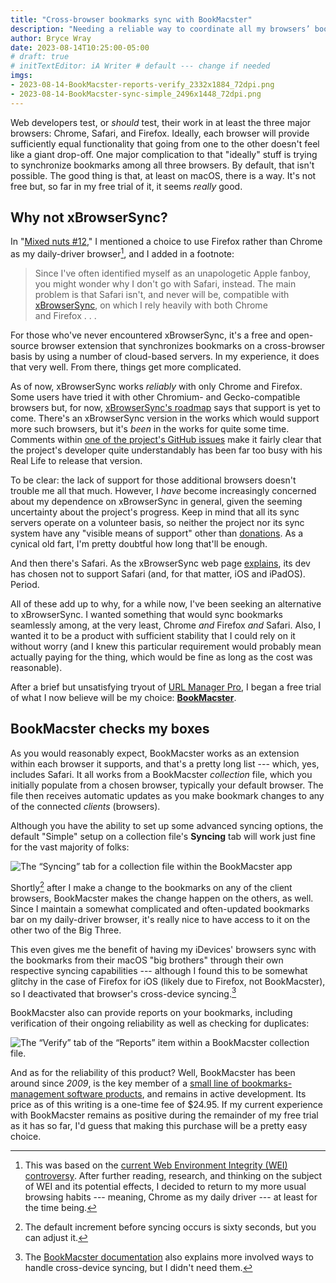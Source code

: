 ```yaml
---
title: "Cross-browser bookmarks sync with BookMacster"
description: "Needing a reliable way to coordinate all my browsers’ bookmarks, I trial what I learn is a venerable option."
author: Bryce Wray
date: 2023-08-14T10:25:00-05:00
# draft: true
# initTextEditor: iA Writer # default --- change if needed
imgs:
- 2023-08-14-BookMacster-reports-verify_2332x1884_72dpi.png
- 2023-08-14-BookMacster-sync-simple_2496x1448_72dpi.png
---
```


Web developers test, or *should* test, their work in at least the three major browsers: Chrome, Safari, and Firefox. Ideally, each browser will provide sufficiently equal functionality that going from one to the other doesn't feel like a giant drop-off. One major complication to that "ideally" stuff is trying to synchronize bookmarks among all three browsers. By default, that isn't possible. The good thing is that, at least on macOS, there is a way. It's not free but, so far in my free trial of it, it seems *really* good.

<!--more-->

## Why not xBrowserSync?

In "[Mixed nuts #12](/posts/2023/08/mixed-nuts-12/)," I mentioned a choice to use Firefox rather than Chrome as my daily-driver browser[^WEI], and I added in a footnote:

[^WEI]: This was based on the [current Web Environment Integrity (WEI) controversy](https://news.ycombinator.com/item?id=36876301). After further reading, research, and thinking on the subject of WEI and its potential effects, I decided to return to my more usual browsing habits --- meaning, Chrome as my daily driver --- at least for the time being.

> Since I've often identified myself as an unapologetic Apple fanboy, you might wonder why I don't go with Safari, instead. The main problem is that Safari isn't, and never will be, compatible with [xBrowserSync](https://www.xbrowsersync.org/), on which I rely heavily with both Chrome and Firefox . . .

For those who've never encountered xBrowserSync, it's a free and open-source browser extension that synchronizes bookmarks on a cross-browser basis by using a number of cloud-based servers. In my experience, it does that very well. From there, things get more complicated.

As of now, xBrowserSync works *reliably* with only Chrome and Firefox. Some users have tried it with other Chromium- and Gecko-compatible browsers but, for now, [xBrowserSync's roadmap](https://github.com/xbrowsersync/app/wiki/Roadmap) says that support is yet to come. There's an xBrowserSync version in the works which would support more such browsers, but it's *been* in the works for quite some time. Comments within [one of the project's GitHub issues](https://github.com/xbrowsersync/app/issues/425) make it fairly clear that the project's developer quite understandably has been far too busy with his Real Life to release that version.

To be clear: the lack of support for those additional browsers doesn't trouble me all that much. However, I *have* become increasingly concerned about my dependence on xBrowserSync in general, given the seeming uncertainty about the project's progress. Keep in mind that all its sync servers operate on a volunteer basis, so neither the project nor its sync system have any "visible means of support" other than [donations](https://www.xbrowsersync.org/#getinvolved). As a cynical old fart, I'm pretty doubtful how long that'll be enough.

And then there's Safari. As the xBrowserSync web page [explains](https://www.xbrowsersync.org/#faqs), its dev has chosen not to support Safari (and, for that matter, iOS and iPadOS). Period.

All of these add up to why, for a while now, I've been seeking an alternative to xBrowserSync. I wanted something that would sync bookmarks seamlessly among, at the very least, Chrome *and* Firefox *and* Safari. Also, I wanted it to be a product with sufficient stability that I could rely on it without worry (and I knew this particular requirement would probably mean actually paying for the thing, which would be fine as long as the cost was reasonable).

After a brief but unsatisfying tryout of [URL Manager Pro](https://url-manager.com), I began a free trial of what I now believe will be my choice: [**BookMacster**](https://sheepsystems.com/products/bookmacster.html).

## BookMacster checks my boxes

As you would reasonably expect, BookMacster works as an extension within each browser it supports, and that's a pretty long list --- which, yes, includes Safari. It all works from a BookMacster *collection* file, which you initially populate from a chosen browser, typically your default browser. The file then receives automatic updates as you make bookmark changes to any of the connected *clients* (browsers).

Although you have the ability to set up some advanced syncing options, the default "Simple" setup on a collection file's **Syncing** tab will work just fine for the vast majority of folks:

![The “Syncing” tab for a collection file within the BookMacster app](2023-08-14-BookMacster-sync-simple_2496x1448_72dpi.png)

Shortly[^increment] after I make a change to the bookmarks on any of the client browsers, BookMacster makes the change happen on the others, as well. Since I maintain a somewhat complicated and often-updated bookmarks bar on my daily-driver browser, it's really nice to have access to it on the other two of the Big Three.

[^increment]: The default increment before syncing occurs is sixty seconds, but you can adjust it.

This even gives me the benefit of having my iDevices' browsers sync with the bookmarks from their macOS "big brothers" through their own respective syncing capabilities --- although I found this to be somewhat glitchy in the case of Firefox for iOS (likely due to Firefox, not BookMacster), so I deactivated that browser's cross-device syncing.[^BkMcstrDocs]

[^BkMcstrDocs]: The [BookMacster documentation](https://sheepsystems.com/bookmacster/HelpBook/) also explains more involved ways to handle cross-device syncing, but I didn't need them.

BookMacster also can provide reports on your bookmarks, including verification of their ongoing reliability as well as checking for duplicates:

![The “Verify” tab of the “Reports” item within a BookMacster collection file.](2023-08-14-BookMacster-reports-verify_2332x1884_72dpi.png "Cloudinary")

And as for the reliability of this product? Well, BookMacster has been around since *2009*, is the key member of a [small line of bookmarks-management software products](https://sheepsystems.com/products/), and remains in active development. Its price as of this writing is a one-time fee of $24.95. If my current experience with BookMacster remains as positive during the remainder of my free trial as it has so far, I'd guess that making this purchase will be a pretty easy choice.

